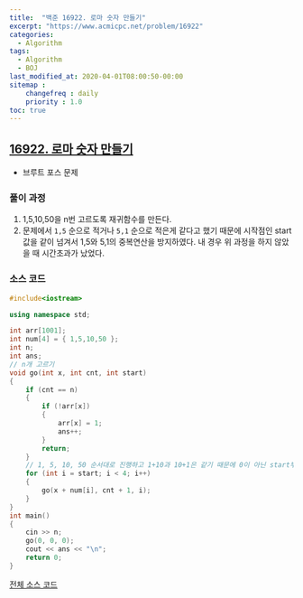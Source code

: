 ```yaml
---
title:  "백준 16922. 로마 숫자 만들기"
excerpt: "https://www.acmicpc.net/problem/16922"
categories:
  - Algorithm
tags:
  - Algorithm
  - BOJ
last_modified_at: 2020-04-01T08:00:50-00:00
sitemap :
    changefreq : daily
    priority : 1.0
toc: true
---
```


## [16922. 로마 숫자 만들기](https://www.acmicpc.net/problem/16922)
- 브루트 포스 문제

### 풀이 과정
1. 1,5,10,50을 n번 고르도록 재귀함수를 만든다.
2. 문제에서 `1,5` 순으로 적거나 `5,1` 순으로 적은게 같다고 했기 때문에 시작점인 start값을 같이 넘겨서 1,5와 5,1의 중복연산을 방지하였다. 내 경우 위 과정을 하지 않았을 때 시간초과가 났었다.

### 소스 코드
```cpp
#include<iostream>

using namespace std;

int arr[1001];
int num[4] = { 1,5,10,50 };
int n;
int ans;
// n개 고르기
void go(int x, int cnt, int start)
{
    if (cnt == n)
    {
        if (!arr[x])
        {
            arr[x] = 1;
            ans++;
        }
        return;
    }
    // 1, 5, 10, 50 순서대로 진행하고 1+10과 10+1은 같기 때문에 0이 아닌 start부터 시작한다.
    for (int i = start; i < 4; i++)
    {
        go(x + num[i], cnt + 1, i);
    }
}
int main()
{
    cin >> n;
    go(0, 0, 0);
    cout << ans << "\n";
    return 0;
}
```

[전체 소스 코드](https://github.com/tdm1223/Algorithm/blob/master/acmicpc.net/source/16922.cpp)